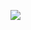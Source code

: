 <!--### Hi there 👋-->

<a href="https://medium.com/dong-gle"/><img src="https://img.shields.io/badge/Donggle_Team_Blog-000000?style=flat-square&logo=Medium&logoColor=white"/></a>
  
<!--[![Solved.ac 프로필](http://mazassumnida.wtf/api/v2/generate_badge?boj=gustmdasdf)](https://solved.ac/gustmdasdf)-->
<!-- ![hyp3rflow's solved.ac stats](https://github-readme-solvedac.hyp3rflow.vercel.app/api/?handle=gustmdasdf) -->


<!--
**HubCreator/HubCreator** is a ✨ _special_ ✨ repository because its `README.md` (this file) appears on your GitHub profile.

Here are some ideas to get you started:

- 🔭 I’m currently working on ...
- 🌱 I’m currently learning ...
- 👯 I’m looking to collaborate on ...
- 🤔 I’m looking for help with ...
- 💬 Ask me about ...
- 📫 How to reach me: ...
- 😄 Pronouns: ...
- ⚡ Fun fact: ...
-->

